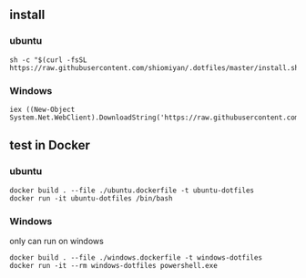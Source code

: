 ## install

### ubuntu

```
sh -c "$(curl -fsSL https://raw.githubusercontent.com/shiomiyan/.dotfiles/master/install.sh)"
```

### Windows

```
iex ((New-Object System.Net.WebClient).DownloadString('https://raw.githubusercontent.com/shiomiyan/.dotfiles/master/src/setup.ps1'))
```

## test in Docker

### ubuntu

```
docker build . --file ./ubuntu.dockerfile -t ubuntu-dotfiles
docker run -it ubuntu-dotfiles /bin/bash
```

### Windows

only can run on windows

```
docker build . --file ./windows.dockerfile -t windows-dotfiles
docker run -it --rm windows-dotfiles powershell.exe
```

